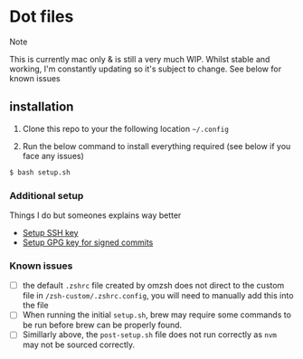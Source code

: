 # Dot files

> [!NOTE]
> This is currently mac only & is still a very much WIP. Whilst stable and working, I'm constantly updating so it's subject to change. See below for known issues

## installation

1. Clone this repo to your the following location `~/.config`

2. Run the below command to install everything required (see below if you face any issues)
```bash
$ bash setup.sh
```

### Additional setup
Things I do but someones explains way better

- [Setup SSH key](https://docs.github.com/en/authentication/connecting-to-github-with-ssh/generating-a-new-ssh-key-and-adding-it-to-the-ssh-agent)
- [Setup GPG key for signed commits](https://gist.github.com/troyfontaine/18c9146295168ee9ca2b30c00bd1b41e )

### Known issues
- [ ] the default `.zshrc` file created by omzsh does not direct to the custom file in `/zsh-custom/.zshrc.config`, you will need to manually add this into the file
- [ ] When running the initial `setup.sh`, brew may require some commands to be run before brew can be properly found.
- [ ] Simillarly above, the `post-setup.sh` file does not run correctly as `nvm` may not be sourced correctly.
